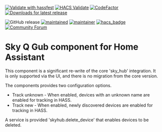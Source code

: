 [![Validate with hassfest](https://github.com/RogerSelwyn/Home_Assistant_SkyQ_Hub/actions/workflows/hassfest.yaml/badge.svg)](https://github.com/RogerSelwyn/Home_Assistant_SkyQ_Hub/actions/workflows/hassfest.yaml) [![HACS Validate](https://github.com/RogerSelwyn/Home_Assistant_SkyQ_Hub/actions/workflows/hacs.yaml/badge.svg)](https://github.com/RogerSelwyn/Home_Assistant_SkyQ_Hub/actions/workflows/hacs.yaml) [![CodeFactor](https://www.codefactor.io/repository/github/rogerselwyn/Home_Assistant_SkyQ_Hub/badge)](https://www.codefactor.io/repository/github/rogerselwyn/home_assistant_skyq_hub) [![Downloads for latest release](https://img.shields.io/github/downloads/RogerSelwyn/Home_Assistant_SkyQ_Hub/latest/total.svg)](https://github.com/RogerSelwyn/Home_Assistant_SkyQ_Hub/releases/latest)

![GitHub release](https://img.shields.io/github/v/release/RogerSelwyn/Home_Assistant_SkyQ_Hub) [![maintained](https://img.shields.io/maintenance/yes/2022.svg)](#) [![maintainer](https://img.shields.io/badge/maintainer-%20%40RogerSelwyn-blue.svg)](https://github.com/RogerSelwyn) [![hacs_badge](https://img.shields.io/badge/HACS-Custom-41BDF5.svg)](https://github.com/hacs/integration) [![Community Forum](https://img.shields.io/badge/community-forum-brightgreen.svg)](https://community.home-assistant.io/t/custom-component-skyq-media-player/140306)


# Sky Q Gub component for Home Assistant

This component is a significant re-write of the core 'sky_hub' integration. It is only supported via the UI, and there is no migration from the core version.

The components provides two configuration options.

* Track unknown - When enabled, devices with an unknown name are enabled for tracking in HASS.
* Track new - When enabled, newly discovered devices are enabled for tracking in HASS.

A service is provided 'skyhub.delete_device' that enables devices to be deleted.
